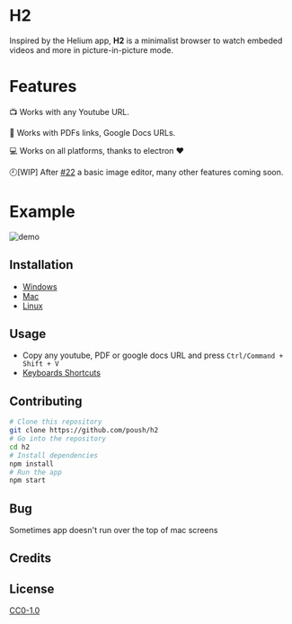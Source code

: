 # H2
Inspired by the Helium app, **H2** is a minimalist browser to watch embeded videos and more in  picture-in-picture mode.
# Features
:tv: Works with any Youtube URL.

:scroll: Works with PDFs links, Google Docs URLs.

:computer: Works on all platforms, thanks to electron ❤️

:clock9:[WIP] After [#22](https://github.com/poush/H2/pull/22) a basic image editor, many other features coming soon.
# Example
![demo](img/demo.gif)
## Installation
* [Windows](docs/windows.md)
* [Mac](docs/mac.md)
* [Linux](docs/linux.md)
## Usage
* Copy any youtube, PDF or google docs URL and press `Ctrl/Command + Shift + V`
* [Keyboards Shortcuts](docs/shortcuts.md)
## Contributing
```bash
# Clone this repository
git clone https://github.com/poush/h2
# Go into the repository
cd h2
# Install dependencies
npm install
# Run the app
npm start
```
## Bug
Sometimes app doesn't run over the top of mac screens
## Credits

## License
[CC0-1.0](https://github.com/poush/H2/blob/master/LICENSE.md)
